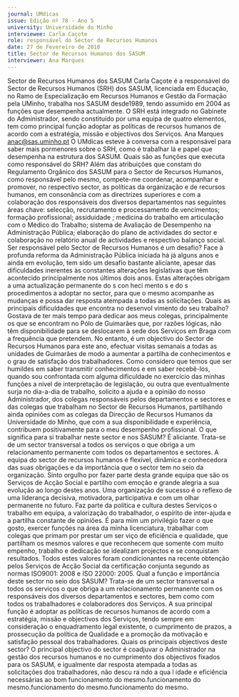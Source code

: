 ```yaml
---
journal: UMdicas
issue: Edição nº 78 - Ano 5
university: Universidade do Minho
interviewee: Carla Caçote
role: responsável do Sector de Recursos Humanos
date: 27 de Fevereiro de 2010
title: Sector de Recursos Humanos dos SASUM
interviewer: Ana Marques
---
```



Sector de Recursos Humanos dos SASUM
Carla Caçote é a responsável do Sector de Recursos Humanos
(SRH) dos SASUM, licenciada em Educação, no Ramo de
Especialização em Recursos Humanos e Gestão da Formação
pela UMinho, trabalha nos SASUM desde1989, tendo assumido em 2004 as
funções que desempenha actualmente. O SRH está integrado no Gabinete
do Administrador, sendo constituído por uma equipa de quatro elementos,
tem como principal função adoptar as políticas de recursos humanos de
acordo com a estratégia, missão e objectivos dos Serviços.
Ana Marques
anac@sas.uminho.pt
O UMdicas esteve à conversa com
a responsável para saber mais
pormenores sobre o SRH, como é
trabalhar lá e papel que
desempenha na estrutura dos
SASUM.
Quais são as funções que executa
como responsável do SRH?
Além das atribuições que constam
do Regulamento Orgânico dos
SASUM para o Sector de Recursos
Humanos, como responsável pelo
mesmo, compete-me coordenar,
acompanhar e promover, no
respectivo sector, as políticas da
organização e de recursos
humanos, em consonância com as
directrizes superiores e com a
colaboração dos responsáveis dos
diversos departamentos nas
seguintes áreas chave: selecção,
recrutamento e processamento de
vencimentos; formação
profissional; assiduidade ;
medicina do trabalho em
articulação com o Médico do
Trabalho; sistema de Avaliação de
Desempenho na Administração
Pública; elaboração do plano de
actividades do sector e
colaboração no relatório anual de
actividades e respectivo balanço
social.
Ser responsável pelo Sector de
Recursos Humanos é um
desafio?
Face à profunda reforma da
Administração Pública iniciada há
já alguns anos e ainda em
evolução, tem sido um desafio
bastante aliciante, apesar das
dificuldades inerentes às
constantes alterações legislativas
que têm acontecido
principalmente nos últimos dois
anos. Estas alterações obrigam a
uma actualização permanente
do s con heci mento s e do s
procedimentos a adoptar no
sector, para que o mesmo
acompanhe as mudanças e possa
dar resposta atempada a todas as
solicitações.
Quais as principais dificuldades
que encontra no
desenvol vimento do seu trabalho?
Gostava de ter mais tempo para
dedicar aos meus colegas,
principalmente os que se
encontram no Pólo de Guimarães
que, por razões lógicas, não têm
disponibilidade para se
deslocarem à sede dos Serviços
em Braga com a frequência que
pretendem. No entanto, é um
objectivo do Sector de Recursos
Humanos para este ano, efectuar
visitas semanais a todas as
unidades de Guimarães de modo a
aumentar a partilha de
conhecimentos e o grau de
satisfação dos trabalhadores.
Como considero que temos que ser
humildes em saber transmitir
conhecimentos e em saber
recebê-los, quando sou
confrontada com alguma
dificuldade no exercício das
minhas funções a nível de
interpretação de legislação, ou
outra que eventualmente surja no
dia-a-dia de trabalho, solicito a
ajuda e a opinião do nosso
Administrador, dos colegas
responsáveis pelos
departamentos e sectores e das
colegas que trabalham no Sector
de Recursos Humanos,
partilhando ainda opiniões com as
colegas da Direcção de Recursos
Humanos da Universidade do
Minho, que com a sua
disponibilidade e experiência,
contribuem positivamente para o
meu desempenho profissional.
O que significa para si trabalhar
neste sector e nos SASUM?
É aliciante. Trata-se de um sector
transversal a todos os serviços o
que obriga a um relacionamento
permanente com todos os
departamentos e sectores. A
equipa do sector de recursos
humanos é flexível, dinâmica e
conhecedora das suas obrigações
e da importância que o sector tem
no seio da organização.
Sinto orgulho por fazer parte desta
grande equipa que são os Serviços
de Acção Social e partilho com
emoção e grande alegria a sua
evolução ao longo destes anos.
Uma organização de sucesso é o
reflexo de uma liderança decisiva,
motivadora, participativa e com
um olhar permanente no futuro.
Faz parte da política e cultura
destes Serviços o trabalho em
equipa, a valorização do
trabalhador, o espírito de inter-ajuda
 e a partilha constante de
opiniões. É para mim um privilégio
fazer o que gosto, exercer funções
na área da minha licenciatura,
trabalhar com colegas que primam
por prestar um ser viço de
eficiência e qualidade, que
partilham os mesmos valores e
que reconhecem que somente
com muito empenho, trabalho e
dedicação se idealizam projectos
e se conquistam resultados.
Todos estes valores foram
condicionantes na recente
obtenção pelos Serviços de Acção
Social da certificação conjunta
segundo as normas
ISO9001: 2008 e ISO 22000: 2005.
Qual a função e importância
deste sector no seio dos SASUM?
Trata-se de um sector transversal
a todos os serviços o que obriga a
um relacionamento permanente
com os responsáveis dos diversos
departamentos e sectores, bem
como com todos os trabalhadores
e colaboradores dos Serviços. A
sua principal função é adoptar as
políticas de recursos humanos de
acordo com a estratégia, missão e
objectivos dos Serviços, tendo
sempre em consideração o
enquadramento legal existente, o
cumprimento de prazos, a
prossecução da política de
Qualidade e a promoção da
motivação e satisfação pessoal
dos trabalhadores.
Quais os principais objectivos
deste sector?
O principal objectivo do sector é
coadjuvar o Administrador na
gestão dos recursos humanos e
no cumprimento dos objectivos
fixados para os SASUM, e
igualmente dar resposta
atempada a todas as solicitações
dos trabalhadores, não
descu ra ndo a qua l idade e
eficiência necessárias ao bom
funcionamento do mesmo.funcionamento do mesmo.funcionamento do mesmo.funcionamento do mesmo.